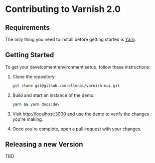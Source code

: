# Contributing to Varnish 2.0

## Requirements

The only thing you need to install before getting started is [Yarn](https://yarnpkg.com/lang/en/docs/install/#mac-stable).

## Getting Started

To get your development environment setup, follow these instructions:

1. Clone the repository:

   ```bash
   git clone git@github.com:allenai/varnish-mui.git
   ```

2. Build and start an instance of the demo:

    ```sh
    yarn && yarn docs:dev
    ```

3. Visit [http://localhost:3000](http://localhost:3000/material-ui/varnish) and use the demo to
   verify the changes you're making.

4. Once you're complete, open a pull-request with your changes.


## Releasing a new Version

TBD
